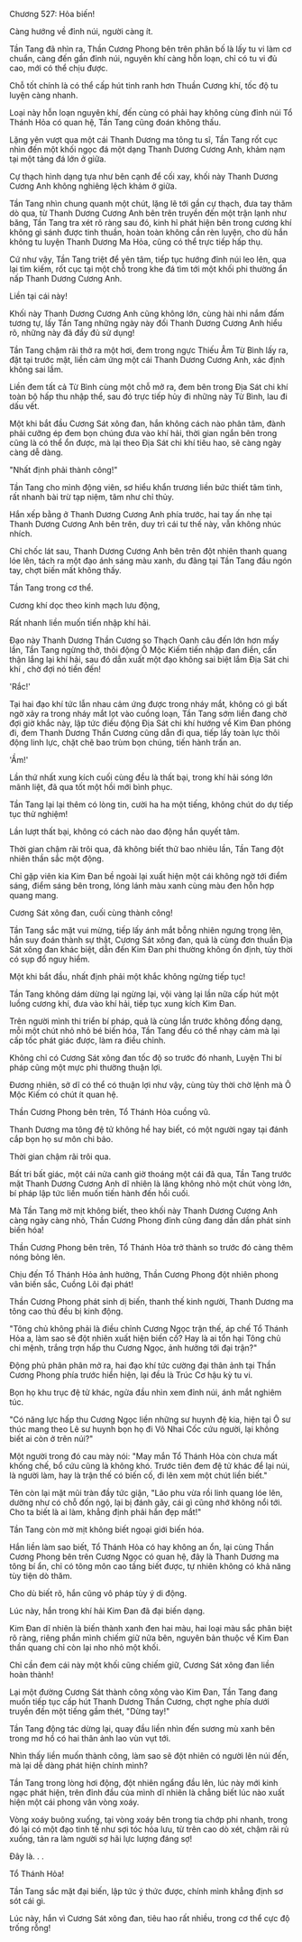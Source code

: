 




Chương 527: Hỏa biến!


Càng hướng về đỉnh núi, người càng ít.

Tần Tang đã nhìn ra, Thần Cương Phong bên trên phân bố là lấy tu vi làm cơ chuẩn, càng đến gần đỉnh núi, nguyên khí càng hỗn loạn, chỉ có tu vi đủ cao, mới có thể chịu được.

Chỗ tốt chính là có thể cấp hút tinh ranh hơn Thuần Cương khí, tốc độ tu luyện càng nhanh.

Loại này hỗn loạn nguyên khí, đến cùng có phải hay không cùng đỉnh núi Tổ Thánh Hỏa có quan hệ, Tần Tang cũng đoán không thấu.

Lặng yên vượt qua một cái Thanh Dương ma tông tu sĩ, Tần Tang rốt cục nhìn đến một khối ngọc đá một dạng Thanh Dương Cương Anh, khảm nạm tại một tảng đá lớn ở giữa.

Cự thạch hình dạng tựa như bên cạnh để cối xay, khối này Thanh Dương Cương Anh không nghiêng lệch khảm ở giữa.

Tần Tang nhìn chung quanh một chút, lặng lẽ tới gần cự thạch, đưa tay thăm dò qua, từ Thanh Dương Cương Anh bên trên truyền đến một trận lạnh như băng, Tần Tang tra xét rõ ràng sau đó, kinh hỉ phát hiện bên trong cương khí không gì sánh được tinh thuần, hoàn toàn không cần rèn luyện, cho dù hắn không tu luyện Thanh Dương Ma Hỏa, cũng có thể trực tiếp hấp thụ.

Cứ như vậy, Tần Tang triệt để yên tâm, tiếp tục hướng đỉnh núi leo lên, qua lại tìm kiếm, rốt cục tại một chỗ trong khe đá tìm tới một khối phi thường ẩn nấp Thanh Dương Cương Anh.

Liền tại cái này!

Khối này Thanh Dương Cương Anh cũng không lớn, cùng hài nhi nắm đấm tương tự, lấy Tần Tang những ngày này đối Thanh Dương Cương Anh hiểu rõ, những này đã đầy đủ sử dụng!

Tần Tang chậm rãi thở ra một hơi, đem trong ngực Thiếu Âm Từ Bình lấy ra, đặt tại trước mặt, liền cảm ứng một cái Thanh Dương Cương Anh, xác định không sai lầm.

Liền đem tất cả Từ Bình cùng một chỗ mở ra, đem bên trong Địa Sát chi khí toàn bộ hấp thu nhập thể, sau đó trực tiếp hủy đi những này Từ Bình, lau đi dấu vết.

Một khi bắt đầu Cương Sát xông đan, hắn không cách nào phân tâm, đành phải cưỡng ép đem bọn chúng đưa vào khí hải, thời gian ngắn bên trong cũng là có thể ổn được, mà lại theo Địa Sát chi khí tiêu hao, sẽ càng ngày càng dễ dàng.

"Nhất định phải thành công!"

Tần Tang cho mình động viên, sơ hiểu khẩn trương liền bức thiết tâm tình, rất nhanh bài trừ tạp niệm, tâm như chỉ thủy.

Hắn xếp bằng ở Thanh Dương Cương Anh phía trước, hai tay ấn nhẹ tại Thanh Dương Cương Anh bên trên, duy trì cái tư thế này, vẫn không nhúc nhích.

Chỉ chốc lát sau, Thanh Dương Cương Anh bên trên đột nhiên thanh quang lóe lên, tách ra một đạo ánh sáng màu xanh, du đãng tại Tần Tang đầu ngón tay, chợt biến mất không thấy.

Tần Tang trong cơ thể.

Cương khí dọc theo kinh mạch lưu động,

Rất nhanh liền muốn tiến nhập khí hải.

Đạo này Thanh Dương Thần Cương so Thạch Oanh câu đến lớn hơn mấy lần, Tần Tang ngừng thở, thôi động Ô Mộc Kiếm tiến nhập đan điền, cẩn thận lắng lại khí hải, sau đó dẫn xuất một đạo không sai biệt lắm Địa Sát chi khí , chờ đợi nó tiến đến!

'Rắc!'

Tại hai đạo khí tức lẫn nhau cảm ứng được trong nháy mắt, không có gì bất ngờ xảy ra trong nháy mắt lọt vào cuồng loạn, Tần Tang sớm liền đang chờ đợi giờ khắc này, lập tức điều động Địa Sát chi khí hướng về Kim Đan phóng đi, đem Thanh Dương Thần Cương cũng dẫn đi qua, tiếp lấy toàn lực thôi động linh lực, chặt chẽ bao trùm bọn chúng, tiến hành trấn an.

'Ầm!'

Lần thứ nhất xung kích cuối cùng đều là thất bại, trong khí hải sóng lớn mãnh liệt, đã qua tốt một hồi mới bình phục.

Tần Tang lại lại thêm có lòng tin, cười ha ha một tiếng, không chút do dự tiếp tục thử nghiệm!

Lần lượt thất bại, không có cách nào dao động hắn quyết tâm.

Thời gian chậm rãi trôi qua, đã không biết thử bao nhiêu lần, Tần Tang đột nhiên thần sắc một động.

Chỉ gặp viên kia Kim Đan bề ngoài lại xuất hiện một cái không ngờ tới điểm sáng, điểm sáng bên trong, lóng lánh màu xanh cùng màu đen hỗn hợp quang mang.

Cương Sát xông đan, cuối cùng thành công!

Tần Tang sắc mặt vui mừng, tiếp lấy ánh mắt bỗng nhiên ngưng trọng lên, hắn suy đoán thành sự thật, Cương Sát xông đan, quả là cùng đơn thuần Địa Sát xông đan khác biệt, dẫn đến Kim Đan phi thường không ổn định, tùy thời có sụp đổ nguy hiểm.

Một khi bắt đầu, nhất định phải một khắc không ngừng tiếp tục!

Tần Tang không dám dừng lại ngừng lại, vội vàng lại lần nữa cấp hút một luồng cương khí, đưa vào khí hải, tiếp tục xung kích Kim Đan.

Trên người mình thi triển bí pháp, quả là cùng lần trước không đồng dạng, mỗi một chút nhỏ nhỏ bé biến hóa, Tần Tang đều có thể nhạy cảm mà lại cấp tốc phát giác được, làm ra điều chỉnh.

Không chỉ có Cương Sát xông đan tốc độ so trước đó nhanh, Luyện Thi bí pháp cũng một mực phi thường thuận lợi.

Đương nhiên, sở dĩ có thể có thuận lợi như vậy, cùng tùy thời chờ lệnh mà Ô Mộc Kiếm có chút ít quan hệ.

Thần Cương Phong bên trên, Tổ Thánh Hỏa cuồng vũ.

Thanh Dương ma tông đệ tử không hề hay biết, có một người ngay tại đánh cắp bọn họ sư môn chi bảo.

Thời gian chậm rãi trôi qua.

Bất tri bất giác, một cái nửa canh giờ thoáng một cái đã qua, Tần Tang trước mặt Thanh Dương Cương Anh dĩ nhiên là lăng không nhỏ một chút vòng lớn, bí pháp lập tức liền muốn tiến hành đến hồi cuối.

Mà Tần Tang mờ mịt không biết, theo khối này Thanh Dương Cương Anh càng ngày càng nhỏ, Thần Cương Phong đỉnh cũng đang dần dần phát sinh biến hóa!

Thần Cương Phong bên trên, Tổ Thánh Hỏa trở thành so trước đó càng thêm nóng bỏng lên.

Chịu đến Tổ Thánh Hỏa ảnh hưởng, Thần Cương Phong đột nhiên phong vân biến sắc, Cuồng Lôi đại phát!

Thần Cương Phong phát sinh dị biến, thanh thế kinh người, Thanh Dương ma tông cao thủ đều bị kinh động.

"Tông chủ không phải là điều chỉnh Cương Ngọc trận thế, áp chế Tổ Thánh Hỏa a, làm sao sẽ đột nhiên xuất hiện biến cố? Hay là ai tổn hại Tông chủ chi mệnh, trắng trợn hấp thu Cương Ngọc, ảnh hưởng tới đại trận?"

Động phủ phân phân mở ra, hai đạo khí tức cường đại thân ảnh tại Thần Cương Phong phía trước hiển hiện, lại đều là Trúc Cơ hậu kỳ tu vi.

Bọn họ khu trục đệ tử khác, ngửa đầu nhìn xem đỉnh núi, ánh mắt nghiêm túc.

"Có năng lực hấp thu Cương Ngọc liền những sư huynh đệ kia, hiện tại Ô sư thúc mang theo Lê sư huynh bọn họ đi Vô Nhai Cốc cứu người, lại không biết ai còn ở trên núi?"

Một người trong đó cau mày nói: "May mắn Tổ Thánh Hỏa còn chưa mất khống chế, bổ cứu cũng là không khó. Trước tiên đem đệ tử khác để lại núi, là người làm, hay là trận thế có biến cố, đi lên xem một chút liền biết."

Tên còn lại mặt mũi tràn đầy tức giận, "Lão phu vừa rồi linh quang lóe lên, dường như có chỗ đốn ngộ, lại bị đánh gãy, cái gì cũng nhớ không nổi tới. Cho ta biết là ai làm, khẳng định phải hắn đẹp mắt!"

Tần Tang còn mờ mịt không biết ngoại giới biến hóa.

Hắn liền làm sao biết, Tổ Thánh Hỏa có hay không an ổn, lại cùng Thần Cương Phong bên trên Cương Ngọc có quan hệ, đây là Thanh Dương ma tông bí ẩn, chỉ có tông môn cao tầng biết được, tự nhiên không có khả năng tùy tiện dò thăm.

Cho dù biết rõ, hắn cũng vô pháp tùy ý di động.

Lúc này, hắn trong khí hải Kim Đan đã đại biến dạng.

Kim Đan dĩ nhiên là biến thành xanh đen hai màu, hai loại màu sắc phân biệt rõ ràng, riêng phần mình chiếm giữ nửa bên, nguyên bản thuộc về Kim Đan thần quang chỉ còn lại nho nhỏ một khối.

Chỉ cần đem cái này một khối cũng chiếm giữ, Cương Sát xông đan liền hoàn thành!

Lại một đường Cương Sát thành công xông vào Kim Đan, Tần Tang đang muốn tiếp tục cấp hút Thanh Dương Thần Cương, chợt nghe phía dưới truyền đến một tiếng gầm thét, "Dừng tay!"

Tần Tang động tác dừng lại, quay đầu liền nhìn đến sương mù xanh bên trong mơ hồ có hai thân ảnh lao vùn vụt tới.

Nhìn thấy liền muốn thành công, làm sao sẽ đột nhiên có người lên núi đến, mà lại dễ dàng phát hiện chính mình?

Tần Tang trong lòng hơi động, đột nhiên ngẩng đầu lên, lúc này mới kinh ngạc phát hiện, trên đỉnh đầu của mình dĩ nhiên là chẳng biết lúc nào xuất hiện một cái phong vân vòng xoáy.

Vòng xoáy buông xuống, tại vòng xoáy bên trong tia chớp phi nhanh, trong đó lại có một đạo tinh tế như sợi tóc hỏa lưu, từ trên cao dò xét, chậm rãi rủ xuống, tản ra làm người sợ hãi lực lượng đáng sợ!

Đây là. . .

Tổ Thánh Hỏa!

Tần Tang sắc mặt đại biến, lập tức ý thức được, chính mình khẳng định sơ sót cái gì.

Lúc này, hắn vì Cương Sát xông đan, tiêu hao rất nhiều, trong cơ thể cực độ trống rỗng!




